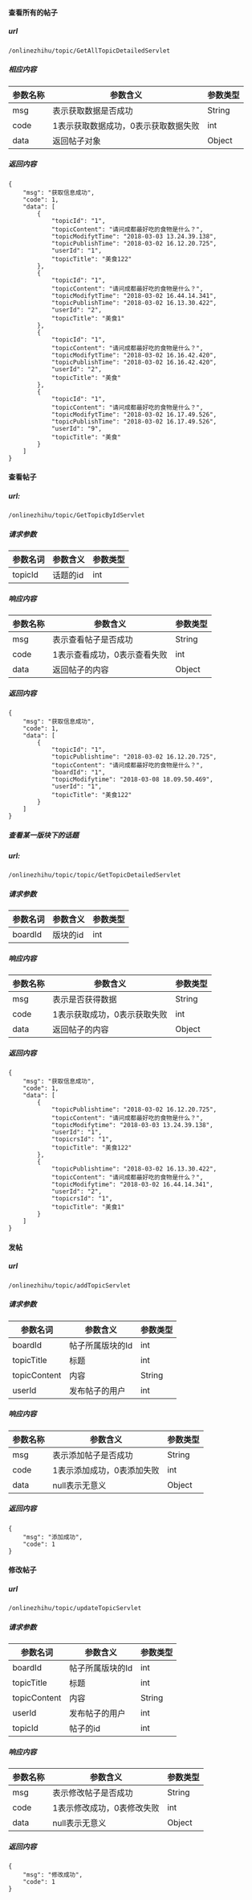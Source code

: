 #### 查看所有的帖子
##### url

```
/onlinezhihu/topic/GetAllTopicDetailedServlet
```
##### 相应内容

参数名称 | 参数含义| 参数类型
---|---|---
msg| 表示获取数据是否成功|String
code |1表示获取数据成功，0表示获取数据失败 |int
data |返回帖子对象|Object


##### 返回内容

```
{
    "msg": "获取信息成功",
    "code": 1,
    "data": [
        {
            "topicId": "1",
            "topicContent": "请问成都最好吃的食物是什么？",
            "topicModifytTime": "2018-03-03 13.24.39.138",
            "topicPublishTime": "2018-03-02 16.12.20.725",
            "userId": "1",
            "topicTitle": "美食122"
        },
        {
            "topicId": "1",
            "topicContent": "请问成都最好吃的食物是什么？",
            "topicModifytTime": "2018-03-02 16.44.14.341",
            "topicPublishTime": "2018-03-02 16.13.30.422",
            "userId": "2",
            "topicTitle": "美食1"
        },
        {
            "topicId": "1",
            "topicContent": "请问成都最好吃的食物是什么？",
            "topicModifytTime": "2018-03-02 16.16.42.420",
            "topicPublishTime": "2018-03-02 16.16.42.420",
            "userId": "2",
            "topicTitle": "美食"
        },
        {
            "topicId": "1",
            "topicContent": "请问成都最好吃的食物是什么？",
            "topicModifytTime": "2018-03-02 16.17.49.526",
            "topicPublishTime": "2018-03-02 16.17.49.526",
            "userId": "9",
            "topicTitle": "美食"
        }
    ]
}
```




#### 查看帖子
##### url:

```
/onlinezhihu/topic/GetTopicByIdServlet
```

##### 请求参数

参数名词| 参数含义|参数类型
---|---|---
topicId | 话题的id|int
##### 响应内容

参数名称 | 参数含义|参数类型
---|---|---
msg | 表示查看帖子是否成功|String
code | 1表示查看成功，0表示查看失败|int
data| 返回帖子的内容|Object
##### 返回内容

```
{
    "msg": "获取信息成功",
    "code": 1,
    "data": [
        {
            "topicId": "1",
            "topicPublishtime": "2018-03-02 16.12.20.725",
            "topicContent": "请问成都最好吃的食物是什么？",
            "boardId": "1",
            "topicModifytime": "2018-03-08 18.09.50.469",
            "userId": "1",
            "topicTitle": "美食122"
        }
    ]
}
```



##### 查看某一版块下的话题
##### url:

```
/onlinezhihu/topic/topic/GetTopicDetailedServlet
```

##### 请求参数

参数名词| 参数含义|参数类型
---|---|---
boardId | 版块的id|int
##### 响应内容

参数名称 | 参数含义|参数类型
---|---|---
msg | 表示是否获得数据|String
code | 1表示获取成功，0表示获取失败|int
data| 返回帖子的内容|Object
##### 返回内容

```
{
    "msg": "获取信息成功",
    "code": 1,
    "data": [
        {
            "topicPublishtime": "2018-03-02 16.12.20.725",
            "topicContent": "请问成都最好吃的食物是什么？",
            "topicModifytime": "2018-03-03 13.24.39.138",
            "userId": "1",
            "topicrsId": "1",
            "topicTitle": "美食122"
        },
        {
            "topicPublishtime": "2018-03-02 16.13.30.422",
            "topicContent": "请问成都最好吃的食物是什么？",
            "topicModifytime": "2018-03-02 16.44.14.341",
            "userId": "2",
            "topicrsId": "1",
            "topicTitle": "美食1"
        }
    ]
}
```


#### 发帖
##### url

```
/onlinezhihu/topic/addTopicServlet
```

##### 请求参数

参数名词| 参数含义|参数类型
---|---|---
boardId |帖子所属版块的Id|int
topicTitle|标题|int
topicContent | 内容|String
userId | 发布帖子的用户|int
##### 响应内容

参数名称 | 参数含义|参数类型
---|---|---
msg | 表示添加帖子是否成功|String
code | 1表示添加成功，0表添加失败|int
data| null表示无意义|Object
##### 返回内容

```
{
    "msg": "添加成功",
    "code": 1
}
```
#### 修改帖子
##### url

```
/onlinezhihu/topic/updateTopicServlet
```

##### 请求参数

参数名词| 参数含义|参数类型
---|---|---
boardId |帖子所属版块的Id|int
topicTitle|标题|int
topicContent | 内容|String
userId | 发布帖子的用户|int
topicId|帖子的id|int
##### 响应内容

参数名称 | 参数含义|参数类型
---|---|---
msg | 表示修改帖子是否成功|String
code | 1表示修改成功，0表修改失败|int
data| null表示无意义|Object
##### 返回内容

```
{
    "msg": "修改成功",
    "code": 1
}
```
